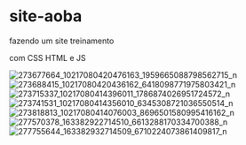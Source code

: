 # site-aoba
fazendo um site treinamento

com CSS HTML e JS

![273677664_10217080420476163_1959665088798562715_n](https://user-images.githubusercontent.com/18168327/168488353-04d621c1-298d-47aa-9946-2168a112178c.jpg)
![273688415_10217080420436162_6418098771975803421_n](https://user-images.githubusercontent.com/18168327/168488354-8cc81133-1c45-4894-8c14-343a026bdca3.jpg)
![273715337_10217080414396011_1786874026951724572_n](https://user-images.githubusercontent.com/18168327/168488355-8de87e59-c066-4c14-b353-3e73d307dfef.jpg)
![273741531_10217080414356010_6345308721036550514_n](https://user-images.githubusercontent.com/18168327/168488356-69b387b5-4298-4404-8ebc-92fa87741b43.jpg)
![273818813_10217080414076003_8696501580995416162_n](https://user-images.githubusercontent.com/18168327/168488357-6afaf33e-a077-46f2-9078-c88e74a23d86.jpg)
![277570378_163382922714510_6613288170334700388_n](https://user-images.githubusercontent.com/18168327/168488358-a8df7c34-de57-452c-8d14-000c902de401.jpg)
![277755644_163382932714509_6710224073861409817_n](https://user-images.githubusercontent.com/18168327/168488359-901f5780-f5bb-4882-9652-083d47618f5d.jpg)


